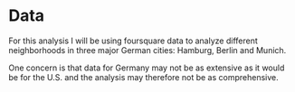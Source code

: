 # Data

For this analysis I will be using foursquare data to analyze different neighborhoods in three major German cities: Hamburg, Berlin and Munich.

One concern is that data for Germany may not be as extensive as it would be for the U.S. and the analysis may therefore not be as comprehensive.